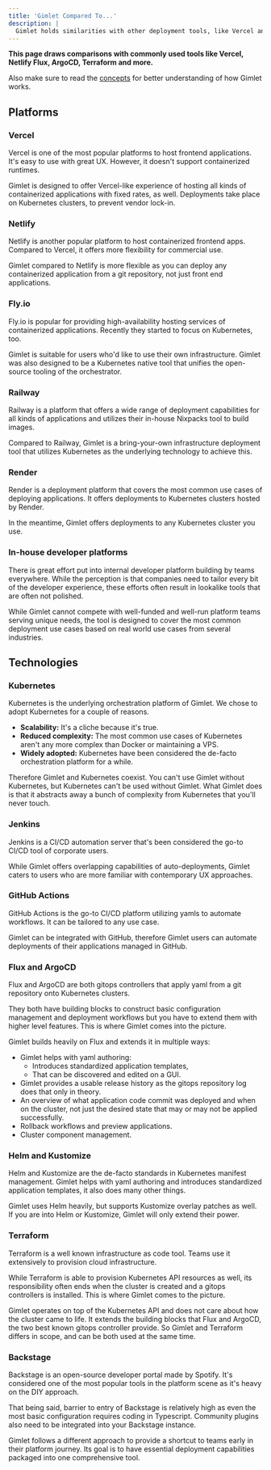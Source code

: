 ```yaml
---
title: 'Gimlet Compared To...'
description: |
  Gimlet holds similarities with other deployment tools, like Vercel and Netlify. Find out why Gimlet is different from them.
---
```


**This page draws comparisons with commonly used tools like Vercel, Netlify Flux, ArgoCD, Terraform and more.**

Also make sure to read the [concepts](https://gimlet.io/docs/concepts) for better understanding of how Gimlet works.

## Platforms

### Vercel

Vercel is one of the most popular platforms to host frontend applications. It's easy to use with great UX. However, it doesn't support containerized runtimes.

Gimlet is designed to offer Vercel-like experience of hosting all kinds of containerized applications with fixed rates, as well. Deployments take place on Kubernetes clusters, to prevent vendor lock-in.

### Netlify

Netlify is another popular platform to host containerized frontend apps. Compared to Vercel, it offers more flexibility for commercial use.

Gimlet compared to Netlify is more flexible as you can deploy any containerized application from a git repository, not just front end applications.

### Fly.io

Fly.io is popular for providing high-availability hosting services of containerized applications. Recently they started to focus on Kubernetes, too.

Gimlet is suitable for users who'd like to use their own infrastructure. Gimlet was also designed to be a Kubernetes native tool that unifies the open-source tooling of the orchestrator.

### Railway

Railway is a platform that offers a wide range of deployment capabilities for all kinds of applications and utilizes their in-house Nixpacks tool to build images.

Compared to Railway, Gimlet is a bring-your-own infrastructure deployment tool that utilizes Kubernetes as the underlying technology to achieve this.

### Render

Render is a deployment platform that covers the most common use cases of deploying applications. It offers deployments to Kubernetes clusters hosted by Render.

In the meantime, Gimlet offers deployments to any Kubernetes cluster you use.

### In-house developer platforms

There is great effort put into internal developer platform building by teams everywhere. While the perception is that companies need to tailor every bit of the developer experience, these efforts often result in lookalike tools that are often not polished.

While Gimlet cannot compete with well-funded and well-run platform teams serving unique needs, the tool is designed to cover the most common deployment use cases based on real world use cases from several industries.

## Technologies

### Kubernetes

Kubernetes is the underlying orchestration platform of Gimlet. We chose to adopt Kubernetes for a couple of reasons.

- **Scalability:** It's a cliche because it's true.
- **Reduced complexity:** The most common use cases of Kubernetes aren't any more complex than Docker or maintaining a VPS.
- **Widely adopted:** Kubernetes have been considered the de-facto orchestration platform for a while.

Therefore Gimlet and Kubernetes coexist. You can't use Gimlet without Kubernetes, but Kubernetes can't be used without Gimlet. What Gimlet does is that it abstracts away a bunch of complexity from Kubernetes that you'll never touch.

### Jenkins

Jenkins is a CI/CD automation server that's been considered the go-to CI/CD tool of corporate users.

While Gimlet offers overlapping capabilities of auto-deployments, Gimlet caters to users who are more familiar with contemporary UX approaches.

### GitHub Actions

GitHub Actions is the go-to CI/CD platform utilizing yamls to automate workflows. It can be tailored to any use case.

Gimlet can be integrated with GitHub, therefore Gimlet users can automate deployments of their applications managed in GitHub.

### Flux and ArgoCD

Flux and ArgoCD are both gitops controllers that apply yaml from a git repository onto Kubernetes clusters.

They both have building blocks to construct basic configuration management and deployment workflows but you have to extend them with higher level features. This is where Gimlet comes into the picture.

Gimlet builds heavily on Flux and extends it in multiple ways:

- Gimlet helps with yaml authoring:
    - Introduces standardized application templates,
    - That can be discovered and edited on a GUI.
- Gimlet provides a usable release history as the gitops repository log does that only in theory.
- An overview of what application code commit was deployed and when on the cluster, not just the desired state that may or may not be applied successfully.
- Rollback workflows and preview applications.
- Cluster component management.

### Helm and Kustomize

Helm and Kustomize are the de-facto standards in Kubernetes manifest management. Gimlet helps with yaml authoring and introduces standardized application templates, it also does many other things.

Gimlet uses Helm heavily, but supports Kustomize overlay patches as well. If you are into Helm or Kustomize, Gimlet will only extend their power.

### Terraform

Terraform is a well known infrastructure as code tool. Teams use it extensively to provision cloud infrastructure.

While Terraform is able to provision Kubernetes API resources as well, its responsibility often ends when the cluster is created and a gitops controllers is installed. This is where Gimlet comes to the picture.

Gimlet operates on top of the Kubernetes API and does not care about how the cluster came to life. It extends the building blocks that Flux and ArgoCD, the two best known gitops controller provide. So Gimlet and Terraform differs in scope, and can be both used at the same time.

### Backstage

Backstage is an open-source developer portal made by Spotify. It's considered one of the most popular tools in the platform scene as it's heavy on the DIY approach.

That being said, barrier to entry of Backstage is relatively high as even the most basic configuration requires coding in Typescript. Community plugins also need to be integrated into your Backstage instance.

Gimlet follows a different approach to provide a shortcut to teams early in their platform journey. Its goal is to have essential deployment capabilities packaged into one comprehensive tool.

